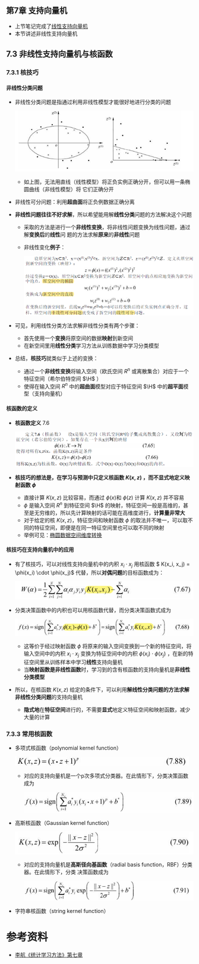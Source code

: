 ## 第7章 支持向量机

- 上节笔记完成了[线性支持向量机](./线性支持向量机SVM.md)
- 本节讲述非线性支持向量机

## 7.3 非线性支持向量机与核函数

### 7.3.1 核技巧

#### 非线性分类问题

- 非线性分类问题是指通过利用非线性模型才能很好地进行分类的问题

  ![图7.7-非线性分类问题与核技巧示例.png](./img/图7.7-非线性分类问题与核技巧示例.png)

  - 如上图，无法用直线（线性模型）将正负实例正确分开，但可以用一条椭圆曲线（非线性模型）将
    它们正确分开

- 非线性可分问题：利用**超曲面**将正负例数据正确分离

- **非线性问题往往不好求解**，所以希望能用解**线性分类**问题的方法解决这个问题

  - 采取的方法是进行一个**非线性变换**，将非线性问题变换为线性问题，通过解**变换后**的**线性**问
    题的方法求解**原来**的**非线性**问题

  - 非线性变化**例子**：

    ![非线性变换举例.png](./img/非线性变换举例.png)

- 可见，利用线性分类方法求解非线性分类有两个步骤：

  - 首先使用一个**变换**将原空间的数据**映射**到新空间
  - 在新空间里用**线性分类**学习方法从训练数据中学习分类模型

- 总结，**核技巧**就类似于上述的变换：

  - 通过一个**非线性变换**将输入空间（欧氏空间 $R^n$ 或离散集合）对应于一个特征空间（希尔伯特空间 $\H$ ）
  - 使得在输入空间 $R^n$ 中的**超曲面**模型对应于特征空间 $\H$ 中的**超平面**模型（支持向量机）

#### 核函数的定义

- **核函数定义** $7.6$ 

  ![核函数定义](./img/核函数定义.png)

- **核技巧的想法是，在学习与预测中只定义核函数 $K(x,z)$ ，而不显式地定义映射函数 $\phi$** 

  - 直接计算 $K(x,z)$ 比较容易，而通过 $\phi(x)$和 $\phi(z)$ 计算 $K(x,z)$ 并不容易
  - $\phi$ 是输入空间 $R^n$ 到特征空间 $\H$ 的映射，特征空间一般是高维的，甚至是无穷维的，所以先计算映射的话可能在高维度进行，**计算量非常大** 
  - 对于给定的核 $K(x,z)$，特征空间和映射函数 $\phi$ 的取法并不唯一，可以取不同的特征空间，即便是在同一特征空间里也可以取不同的映射
  - 举例可见：[椭圆数据空间维度转换](https://www.cuijiahua.com/wp-content/uploads/2017/11/ml_9_12.png) 

#### 核技巧在支持向量机中的应用

- 有了核技巧，可以对线性支持向量机中的内积 $x_i \cdot x_j$ 用核函数 $ K(x_i, x_j) = \phi(x_i) \cdot \phi(x_j)$ 代替，所以**对偶问题**的目标函数成为：

  ![核函数-对偶目标问题.png](./img/核函数-对偶目标问题.png)

- 分类决策函数中的内积也可以用核函数代替，而分类决策函数式成为

  ![核函数-决策函数.png](./img/核函数-决策函数.png)

  - 这等价于经过映射函数 $\phi$ 将原来的输入空间变换到一个新的特征空间，将输入空间中的内积 $x_i \cdot x_j$ 变换为特征空间中的内积 $\phi(x_i) \cdot \phi(x_j)$ ，在新的特征空间里从训练样本中学习**线性**支持向量机
  - 当**映射函数是非线性函数**时，学习到的含有核函数的支持向量机是**非线性分类模型** 

- 所以，在核函数 $K(x,z)$ 给定的条件下，可以利用**解线性分类问题的方法求解非线性分类问题**的支持向量机

  - **隐式地**在**特征空间**进行的，不需要**显式**地定义特征空间和映射函数，减少大量的计算

### 7.3.3 常用核函数

- 多项式核函数（polynomial kernel function）

  ![多项式核函数](./img/多项式核函数.png)

  - 对应的支持向量机是一个p次多项式分类器。在此情形下，分类决策函数成为

    ![多项式核函数-决策函数.png](./img/多项式核函数-决策函数.png)

- 高斯核函数（Gaussian kernel function）

  ![高斯核函数](./img/高斯核函数.png)

  - 对应的支持向量机是**高斯径向基函数**（radial basis function，RBF）分类器。在此情形下，分类
    决策函数成为

    ![高斯核函数-决策函数.png](./img/高斯核函数-决策函数.png)

- 字符串核函数（string kernel function）

# 参考资料

- [李航《统计学习方法》第七章]()

